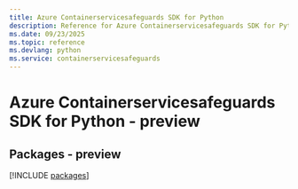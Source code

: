 ```yaml
---
title: Azure Containerservicesafeguards SDK for Python
description: Reference for Azure Containerservicesafeguards SDK for Python
ms.date: 09/23/2025
ms.topic: reference
ms.devlang: python
ms.service: containerservicesafeguards
---
```

# Azure Containerservicesafeguards SDK for Python - preview
## Packages - preview
[!INCLUDE [packages](containerservicesafeguards-index.md)]